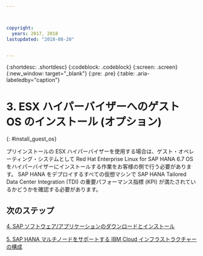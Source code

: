 ```yaml
---



copyright:
  years: 2017, 2018
lastupdated: "2018-08-20"


---
```


{:shortdesc: .shortdesc}
{:codeblock: .codeblock}
{:screen: .screen}
{:new_window: target="_blank"}
{:pre: .pre}
{:table: .aria-labeledby="caption"}

# 3. ESX ハイパーバイザーへのゲスト OS のインストール (オプション)
{: #install_guest_os}

プリインストールの ESX ハイパーバイザーを使用する場合は、ゲスト・オペレーティング・システムとして Red Hat Enterprise Linux for SAP HANA 6.7 OS をハイパーバイザーにインストールする作業をお客様の側で行う必要があります。 SAP HANA をデプロイするすべての仮想マシンで SAP HANA Tailored Data Center Integration (TDI) の重要パフォーマンス指標 (KPI) が満たされているかどうかを確認する必要があります。

## 次のステップ

  [4. SAP ソフトウェア/アプリケーションのダウンロードとインストール](/docs/infrastructure/sap-hana/hana-installing-SAP-landscape.html)

  [5. SAP HANA マルチノードをサポートする IBM Cloud インフラストラクチャーの構成](/docs/infrastructure/sap-hana/hana-multi-node.html)
